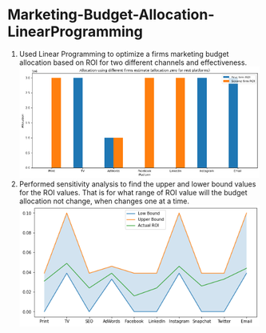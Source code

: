 # Marketing-Budget-Allocation-LinearProgramming
1. Used Linear Programming to optimize a firms marketing budget allocation based on ROI for two different channels and effectiveness.
![alt text](https://github.com/shreya-bhootda/Marketing-Budget-Allocation-LinearProgramming/blob/main/ROI_comparison.png?raw=true)
3. Performed sensitivity analysis to find the upper and lower bound values for the ROI values. That is for what range of ROI value will the budget allocation not change, when changes one at a time.
![alt_text](https://github.com/shreya-bhootda/Marketing-Budget-Allocation-LinearProgramming/blob/main/upper_lower_bound.png?raw=true)
